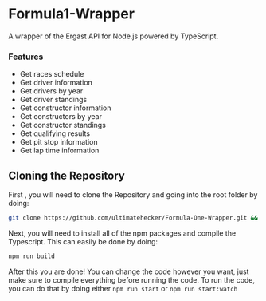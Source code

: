 # Formula1-Wrapper

A wrapper of the Ergast API for Node.js powered by TypeScript. 

### Features

- Get races schedule
- Get driver information
- Get drivers by year
- Get driver standings
- Get constructor information
- Get constructors by year
- Get constructor standings
- Get qualifying results
- Get pit stop information
- Get lap time information

## Cloning the Repository

First , you will need to clone the Repository and going into the root folder by doing: 

```bash
git clone https://github.com/ultimatehecker/Formula-One-Wrapper.git && cd ./Formula-One-Wrapper
```

Next, you will need to install all of the npm packages and compile the Typescript. This can easily be done by doing:

```bash
npm run build
```

After this you are done! You can change the code however you want, just make sure to compile everything before running the code. To
run the code, you can do that by doing either `npm run start` or `npm run start:watch`